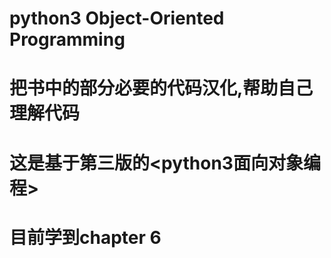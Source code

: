 # python3 Object-Oriented Programming
# 把书中的部分必要的代码汉化,帮助自己理解代码
# 这是基于第三版的<python3面向对象编程>
# 目前学到chapter 6
